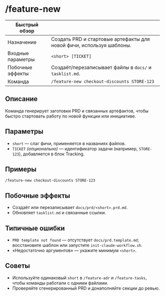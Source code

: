 # /feature-new

| Быстрый обзор | |
| --- | --- |
| Назначение | Создать PRD и стартовые артефакты для новой фичи, используя шаблоны. |
| Входные параметры | `<short> [TICKET]` |
| Побочные эффекты | Создаёт/перезаписывает файлы в `docs/` и `tasklist.md`. |
| Команда | `/feature-new checkout-discounts STORE-123` |

## Описание
Команда генерирует заготовки PRD и связанных артефактов, чтобы быстро стартовать работу по новой функции или инициативе.

## Параметры
- `short` — слаг фичи, применяется в названиях файлов.
- `TICKET` *(опционально)* — идентификатор задачи (например, `STORE-123`), добавляется в блок Tracking.

## Примеры
```
/feature-new checkout-discounts STORE-123
```

## Побочные эффекты
- Создаёт или перезаписывает `docs/prd/<short>.prd.md`.
- Обновляет `tasklist.md` и связанные ссылки.

## Типичные ошибки
- `PRD template not found` — отсутствует `docs/prd.template.md`; восстановите шаблон или запустите `init-claude-workflow.sh`.
- «Недостаточно аргументов» — укажите минимум `<short>`.

## Советы
- Используйте одинаковый `short` в `/feature-adr` и `/feature-tasks`, чтобы команды работали с одними файлами.
- Проверяйте сгенерированный PRD и донаполняйте секции до ревью.
